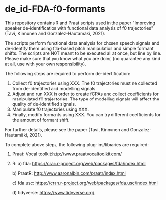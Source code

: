 # de_id-FDA-f0-formants
This repository contains R and Praat scripts used in the paper "Improving speaker de-identification with functional data analysis of f0 trajectories" (Tavi, Kinnunen and Gonzalez-Hautamäki, 2021).

The scripts perform functional data analysis for chosen speech signals and de-identify them using fda-based pitch manipulation and simple formant shifts. The scripts are NOT meant to be executed all at once, but line by line. Please make sure that you know what you are doing (no quarantee any kind at all, use with your own responsibility).

The following steps are required to perform de-identification:

1) Collect f0 trajectories using XXX. The f0 trajectories must ne collected from de-identified and modelling signals.
2) Adjust and run XXX in order to create fCPAs and collect coefficients for manipulated f0 trajectories. The type of modelling signals will affect the quality of de-identified signals.
3) Manipulate f0 trajectories using XXX.
4) Finally, modify formants using XXX. You can try different coefficients for the amount of formant shift.

For further details, please see the paper (Tavi, Kinnunen and Gonzalez-Hautamäki, 2021).

To complete above steps, the following plug-ins/libraries are required:

1) Praat: Vocal toolkit:http://www.praatvocaltoolkit.com/
2) R: a) fda: https://cran.r-project.org/web/packages/fda/index.html

      b) PraatR: http://www.aaronalbin.com/praatr/index.html

      c) fda.usc: https://cran.r-project.org/web/packages/fda.usc/index.html
      
      d) tidyverse: https://www.tidyverse.org/
